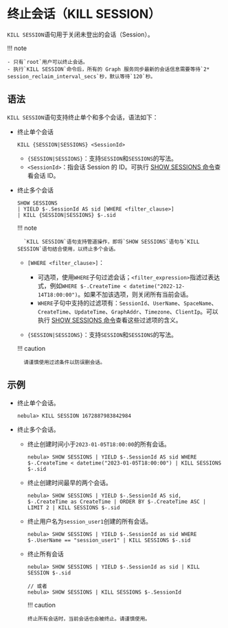 # 终止会话（KILL SESSION）

`KILL SESSION`语句用于关闭未登出的会话（Session）。

!!! note

    - 只有`root`用户可以终止会话。
    - 执行`KILL SESSION`命令后，所有的 Graph 服务同步最新的会话信息需要等待`2* session_reclaim_interval_secs`秒，默认等待`120`秒。

## 语法

`KILL SESSION`语句支持终止单个和多个会话，语法如下：

- 终止单个会话
  
  ```
  KILL {SESSION|SESSIONS} <SessionId>
  ```
  
  - `{SESSION|SESSIONS}`：支持`SESSION`和`SESSIONS`的写法。
  - `<SessionId>`：指会话 Session 的 ID。可执行 [SHOW SESSIONS 命令](../../3.ngql-guide/7.general-query-statements/6.show/17.show-sessions.md)查看会话 ID。


- 终止多个会话

  ```
  SHOW SESSIONS 
  | YIELD $-.SessionId AS sid [WHERE <filter_clause>]
  | KILL {SESSION|SESSIONS} $-.sid
  ```

  !!! note
          
        `KILL SESSION`语句支持管道操作，即将`SHOW SESSIONS`语句与`KILL SESSION`语句结合使用，以终止多个会话。

  - `[WHERE <filter_clause>]`：
    - 可选项，使用`WHERE`子句过滤会话；`<filter_expression>`指滤过表达式，例如`WHERE $-.CreateTime < datetime("2022-12-14T18:00:00")`。如果不加该选项，则关闭所有当前会话。
    - `WHERE`子句中支持的过滤项有：`SessionId`、`UserName`、`SpaceName`、`CreateTime`、`UpdateTime`、`GraphAddr`、`Timezone`、`ClientIp`。可以执行 [SHOW SESSIONS 命令](../../3.ngql-guide/7.general-query-statements/6.show/17.show-sessions.md)查看这些过滤项的含义。
      
  - `{SESSION|SESSIONS}`：支持`SESSION`和`SESSIONS`的写法。

  !!! caution

        请谨慎使用过滤条件以防误删会话。


## 示例

- 终止单个会话。
   
  ```
  nebula> KILL SESSION 1672887983842984 
  ```

- 终止多个会话。

  - 终止创建时间小于`2023-01-05T18:00:00`的所有会话。
    ```
    nebula> SHOW SESSIONS | YIELD $-.SessionId AS sid WHERE $-.CreateTime < datetime("2023-01-05T18:00:00") | KILL SESSIONS $-.sid
    ```

  - 终止创建时间最早的两个会话。
    ```
    nebula> SHOW SESSIONS | YIELD $-.SessionId AS sid, $-.CreateTime as CreateTime | ORDER BY $-.CreateTime ASC | LIMIT 2 | KILL SESSIONS $-.sid
    ```

  - 终止用户名为`session_user1`创建的所有会话。
    ```
    nebula> SHOW SESSIONS | YIELD $-.SessionId as sid WHERE $-.UserName == "session_user1" | KILL SESSIONS $-.sid
    ```

  - 终止所有会话
    ```
    nebula> SHOW SESSIONS | YIELD $-.SessionId as sid | KILL SESSION $-.sid

    // 或者
    nebula> SHOW SESSIONS | KILL SESSIONS $-.SessionId
    ```
    
    !!! caution
        
        终止所有会话时，当前会话也会被终止。请谨慎使用。



